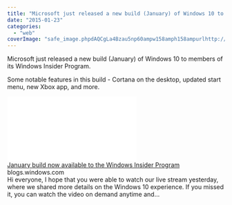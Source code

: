 ```yaml
---
title: "Microsoft just released a new build (January) of Windows 10 to members of its Wi..."
date: "2015-01-23"
categories: 
  - "web"
coverImage: "safe_image.phpdAQCgLa4Bzau5np60ampw158amph158ampurlhttp://az648995.vo_.msecnd.net/win/2015/01/WU_updates-420x350.png"
---
```


Microsoft just released a new build (January) of Windows 10 to members of its Windows Insider Program.  
  
Some notable features in this build - Cortana on the desktop, updated start menu, new Xbox app, and more.  
  
[![](images/safe_image.php?d=AQCgLa4Bzau5np60&w=158&h=158&url=http%3A%2F%2Faz648995.vo.msecnd.net%2Fwin%2F2015%2F01%2FWU_updates-420x350.png)](http://l.facebook.com/l.php?u=http%3A%2F%2Fblogs.windows.com%2Fbloggingwindows%2F2015%2F01%2F23%2Fjanuary-build-now-available-to-the-windows-insider-program%2F&h=sAQGNdlio&s=1)  
[January build now available to the Windows Insider Program](http://l.facebook.com/l.php?u=http%3A%2F%2Fblogs.windows.com%2Fbloggingwindows%2F2015%2F01%2F23%2Fjanuary-build-now-available-to-the-windows-insider-program%2F&h=rAQETVgeC&s=1)  
blogs.windows.com  
Hi everyone, I hope that you were able to watch our live stream yesterday, where we shared more details on the Windows 10 experience. If you missed it, you can watch the video on demand anytime and...
